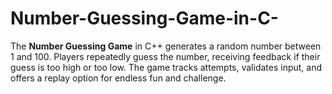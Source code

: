 # Number-Guessing-Game-in-C-
The **Number Guessing Game** in C++ generates a random number between 1 and 100. Players repeatedly guess the number, receiving feedback if their guess is too high or too low. The game tracks attempts, validates input, and offers a replay option for endless fun and challenge.
